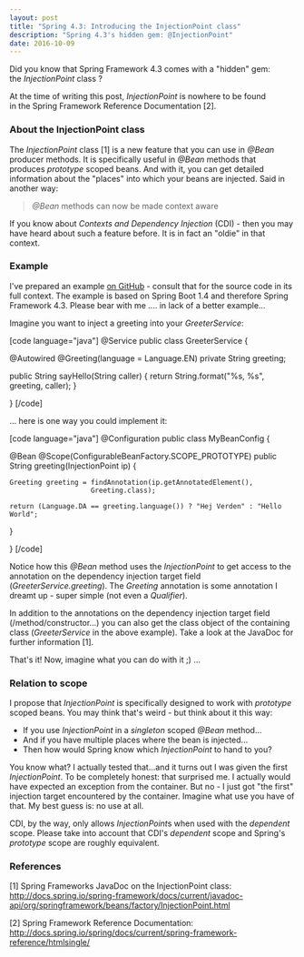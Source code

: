 ```yaml
---
layout: post
title: "Spring 4.3: Introducing the InjectionPoint class"
description: "Spring 4.3's hidden gem: @InjectionPoint"
date: 2016-10-09
---
```


Did you know that Spring Framework 4.3 comes with a "hidden" gem: the <em>InjectionPoint</em> class ?

At the time of writing this post, <em>InjectionPoint</em> is nowhere to be found in the Spring Framework Reference Documentation [2].

<h3>About the InjectionPoint class</h3>
The <em>InjectionPoint</em> class [1] is a new feature that you can use in <em>@Bean</em> producer methods. It is specifically useful in <em>@Bean</em> methods that produces <em>prototype</em> scoped beans. And with it, you can get detailed information about the "places" into which your beans are injected. Said in another way:
<blockquote><em>@Bean</em> methods can now be made context aware</blockquote>
If you know about <em>Contexts and Dependency Injection</em> (CDI) - then you may have heard about such a feature before. It is in fact an "oldie" in that context.

<h3>Example</h3>
I've prepared an example <a href="https://github.com/nickymoelholm/smallexamples/tree/master/hello-spring43-injectionpoint" target="_blank">on GitHub</a> - consult that for the source code in its full context. The example is based on Spring Boot 1.4 and therefore Spring Framework 4.3. Please bear with me .... in lack of a better example...

Imagine you want to inject a greeting into your <em>GreeterService</em>:

[code language="java"]
@Service
public class GreeterService {

  @Autowired @Greeting(language = Language.EN)
  private String greeting;

  public String sayHello(String caller) {
    return String.format("%s, %s", greeting, caller);
  }

}
[/code]

... here is one way you could implement it:

[code language="java"]
@Configuration
public class MyBeanConfig {

  @Bean
  @Scope(ConfigurableBeanFactory.SCOPE_PROTOTYPE)
  public String greeting(InjectionPoint ip) {

    Greeting greeting = findAnnotation(ip.getAnnotatedElement(),
                        Greeting.class);

    return (Language.DA == greeting.language()) ? "Hej Verden" : "Hello World";
  }

}
[/code]

Notice how this <em>@Bean</em> method uses the <em>InjectionPoint</em> to get access to the annotation on the dependency injection target field (<em>GreeterService.greeting</em>). The <em>Greeting</em> annotation is some annotation I dreamt up - super simple (not even a <em>Qualifier</em>).

In addition to the annotations on the dependency injection target field (/method/constructor...) you can also get the class object of the containing class (<em>GreeterService</em> in the above example). Take a look at the JavaDoc for further information [1].

That's it! Now, imagine what you can do with it ;) ...

<h3>Relation to scope</h3>
I propose that <em>InjectionPoint</em> is specifically designed to work with <em>prototype</em> scoped beans. You may think that's weird - but think about it this way:
<ul>
	<li>If you use <em>InjectionPoint</em> in a <em>singleton</em> scoped<em> @Bean</em> method...</li>
	<li>And if you have multiple places where the bean is injected...</li>
	<li>Then how would Spring know which <em>InjectionPoint</em> to hand to you?</li>
</ul>

You know what? I actually tested that...and it turns out I was given the first <em>InjectionPoint</em>. To be completely honest: that surprised me. I actually would have expected an exception from the container. But no - I just got "the first" injection target encountered by the container. Imagine what use you have of that. My best guess is: no use at all. 

CDI, by the way, only allows <em>InjectionPoint</em>s when used with the <em>dependent</em> scope. Please take into account that CDI's <em>dependent</em> scope and Spring's <em>prototype</em> scope are roughly equivalent.

<h3>References</h3>
[1] Spring Frameworks JavaDoc on the InjectionPoint class:
<a href="http://docs.spring.io/spring-framework/docs/current/javadoc-api/org/springframework/beans/factory/InjectionPoint.html">http://docs.spring.io/spring-framework/docs/current/javadoc-api/org/springframework/beans/factory/InjectionPoint.html</a>

[2] Spring Framework Reference Documentation:
<a href="http://docs.spring.io/spring/docs/current/spring-framework-reference/htmlsingle/">http://docs.spring.io/spring/docs/current/spring-framework-reference/htmlsingle/</a>

